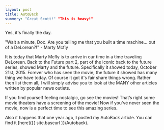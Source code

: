 ```yaml
---
layout: post
title: AutoBack
summery: "Great Scott!" "This is heavy!"
---
```


Yes, it's finally the day.

"Wait a minute, Doc. Are you telling me that you built a time machine... out of a DeLorean?!" - Marty Mcfly

It is today that Marty Mcfly is to arrive in our time in a time traveling DeLorean. Back to the Future part 2, part of the iconic back to the future series, showed Marty and the future. Specifically it showed today, October 21st, 2015. Forever who has seen the movie, the future it showed has many thing we have today. Of course it got it's fair share things wrong. Rather then list them all, I will simply advise you to look at the MANY other articles written by popular news outlets.

If you find yourself feeling nostalgic, go see the movies! That’s right some movie theaters have a screening of the movie! Now if you've never seen the movie, now is a perfect time to see this amazing series.

Also it happens that one year ago, I posted my AutoBack article. You can find it [here]({{ site.baseurl }}/Autoback).
